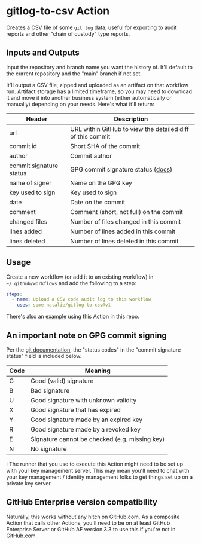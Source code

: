 # gitlog-to-csv Action

Creates a CSV file of some `git log` data, useful for exporting to audit reports and other "chain of custody" type reports.

## Inputs and Outputs

Input the repository and branch name you want the history of.  It'll default to the current repository and the "main" branch if not set.

It'll output a CSV file, zipped and uploaded as an artifact on that workflow run.  Artifact storage has a limited timeframe, so you may need to download it and move it into another business system (either automatically or manually) depending on your needs.  Here's what it'll return:

| Header | Description |
| --- | --- |
| url | URL within GitHub to view the detailed diff of this commit |
| commit id | Short SHA of the commit |
| author | Commit author |
| commit signature status | GPG commit signature status ([docs](https://git-scm.com/book/en/v2/Git-Tools-Signing-Your-Work)) |
| name of signer | Name on the GPG key |
| key used to sign | Key used to sign |
| date | Date on the commit |
| comment | Comment (short, not full) on the commit |
| changed files | Number of files changed in this commit |
| lines added | Number of lines added in this commit |
| lines deleted | Number of lines deleted in this commit |

## Usage

Create a new workflow (or add it to an existing workflow) in `~/.github/workflows` and add the following to a step:

```yml
steps:
  - name: Upload a CSV code audit log to this workflow
    uses: some-natalie/gitlog-to-csv@v1
```

There's also an [example](.github/workflows/release.yml) using this Action in this repo.

## An important note on GPG commit signing

Per the [git documentation](https://git-scm.com/docs/git-log#_pretty_formats), the "status codes" in the "commit signature status" field is included below.

| Code | Meaning |
| --- | --- |
| G | Good (valid) signature |
| B | Bad signature |
| U | Good signature with unknown validity |
| X | Good signature that has expired |
| Y | Good signature made by an expired key |
| R | Good signature made by a revoked key |
| E | Signature cannot be checked (e.g. missing key) |
| N | No signature |

:information_source:  The runner that you use to execute this Action might need to be set up with your key management server.  This may mean you'll need to chat with your key management / identity management folks to get things set up on a private key server.

## GitHub Enterprise version compatibility

Naturally, this works without any hitch on GitHub.com.  As a composite Action that calls other Actions, you'll need to be on at least GitHub Enterprise Server or GitHub AE version 3.3 to use this if you're not in GitHub.com.
